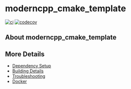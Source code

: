 # moderncpp_cmake_template

[![ci](https://github.com/Sakezaf/moderncpp_cmake_template/actions/workflows/ci.yml/badge.svg)](https://github.com/Sakezaf/moderncpp_cmake_template/actions/workflows/ci.yml)
[![codecov](https://codecov.io/gh/Sakezaf/moderncpp_cmake_template/graph/badge.svg?token=68V52GTSZZ)](https://codecov.io/gh/Sakezaf/moderncpp_cmake_template)

## About moderncpp_cmake_template

## More Details

-   [Dependency Setup](README_dependencies.md)
-   [Building Details](README_building.md)
-   [Troubleshooting](README_troubleshooting.md)
-   [Docker](README_docker.md)
